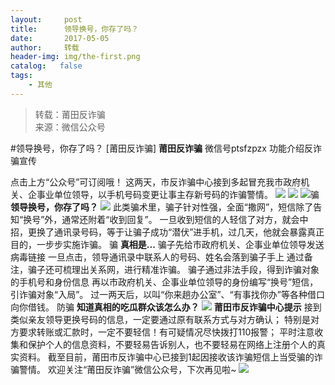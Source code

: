 ```yaml
---
layout:     post
title:      领导换号，你存了吗？
date:       2017-05-05
author:     转载
header-img: img/the-first.png
catalog:   false
tags:
    - 其他
---
```


<blockquote><p>转载：莆田反诈骗<br>
来源：微信公众号</p></blockquote>

#领导换号，你存了吗？
[莆田反诈骗]
**莆田反诈骗**
微信号ptsfzpzx
功能介绍反诈骗宣传

点击上方“公众号”可订阅哦！
这两天，市反诈骗中心接到多起冒充我市政府机关、企事业单位领导，以手机号码变更让事主存新号码的诈骗警情。
![]({{site.baseurl}}/postimg/oxzC2q0blKiav1RXvcEzUs4b5wM6ibFGiaycfGzayDp6HSvEpn18saU47Chlq1CdBOfPrKEJkZTMBoAJmzuwjkD0w.jpeg)
![]({{site.baseurl}}/postimg/oxzC2q0blKiav1RXvcEzUs4b5wM6ibFGiaygbH2AkPiaScI47NK3J2bVY3hDSFn65Yk5LmTmlHMo9KH9jcmosM2SDw.jpeg)
![](http://mmbiz.qpic.cn/mmbiz/cZV2hRpuAPhleFOX35XdtnYXZ1uPOoDGfBDJNcg1ZQSjSYRAcYl6mzUV2XVVgfZZfbwwMPSIKjKAssj0AEsD5A/0)骗
**领导换号，你存了吗？**
![]({{site.baseurl}}/postimg/oxzC2q0blKjhfjNQHTnXJgSNelETgeHSI5Elzvd9bCxICSxqhDJclTJ0X8iaiaJiaqfNq1tD3YsZXY0wj7FPd8p1g.gif)
此类骗术里，骗子针对性强，全面“撒网”，短信除了告知“换号”外，通常还附着“收到回复”。
一旦收到短信的人轻信了对方，就会中招，更换了通讯录号码，等于让骗子成功“潜伏”进手机，过几天，他就会暴露真正目的，一步步实施诈骗。
骗
**真相是...**
骗子先给市政府机关、企事业单位领导发送病毒链接
一旦点击，领导通讯录中联系人的号码、姓名会落到骗子手上
通过备注，骗子还可梳理出关系网，进行精准诈骗。
骗子通过非法手段，得到诈骗对象的手机号和身份信息
再以市政府机关、企事业单位领导的身份编写“换号”短信，引诈骗对象“入局”。
过一两天后，以叫“你来趟办公室”、“有事找你办”等各种借口向你借钱。
防骗
**知道真相的吃瓜群众该怎么办？**
![]({{site.baseurl}}/postimg/oxzC2q0blKjhfjNQHTnXJgSNelETgeHSf3IXHic8fXs6doRFeYkmff912azYMVJfH8yg1zCnAngDpIJTicATiaSCA.gif)
**莆田市反诈骗中心提示**
接到类似亲友领导更换号码的信息，一定要通过原有联系方式与对方确认；
特别是对方要求转账或汇款时，一定不要轻信！有可疑情况尽快拨打110报警；
平时注意收集和保护个人的信息资料，不要轻易告诉别人，也不要轻易在网络上注册个人的真实资料。
截至目前，莆田市反诈骗中心已接到1起因接收该诈骗短信上当受骗的诈骗警情。
欢迎关注“莆田反诈骗”微信公众号，下次再见啦~
![]({{site.baseurl}}/postimg/oxzC2q0blKjhfjNQHTnXJgSNelETgeHSuUdksDDHhDfhavRZ3xJEBHG8ibXwVNkIxjAMx2BJk66fpeZk589Wp9Q.gif)
